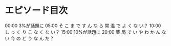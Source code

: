 # エピソード目次

00:00 3%が話題に
05:00  そ こ ま で す ん な ら 常 温 で よ く な い？
10:00  し っ く り こ な く な い？
15:00 10%が話題に
20:00  薬 局 で い や わ か ん な い 今 の ど う な ん だ？